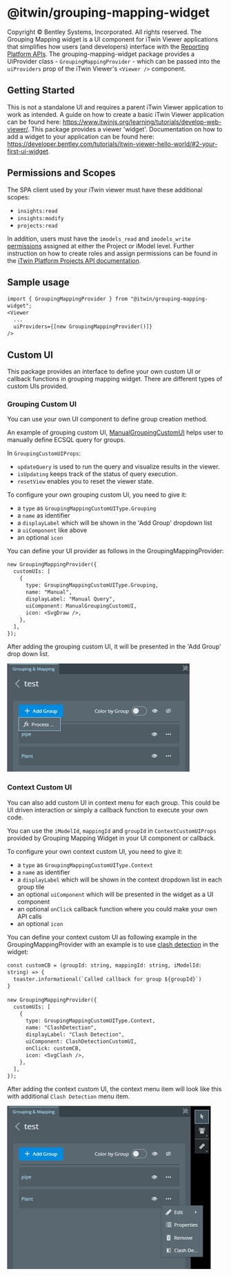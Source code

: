 # @itwin/grouping-mapping-widget

Copyright © Bentley Systems, Incorporated. All rights reserved.
The Grouping Mapping widget is a UI component for iTwin Viewer applications that simplifies how users (and developers) interface with the [Reporting Platform APIs](https://developer.bentley.com/apis/insights/overview/).
The grouping-mapping-widget package provides a UiProvider class - `GroupingMappingProvider` - which can be passed into the `uiProviders` prop of the iTwin Viewer's `<Viewer />` component.

## Getting Started

This is not a standalone UI and requires a parent iTwin Viewer application to work as intended.
A guide on how to create a basic iTwin Viewer application can be found here: <https://www.itwinjs.org/learning/tutorials/develop-web-viewer/>.
This package provides a viewer 'widget'. Documentation on how to add a widget to your application can be found here: <https://developer.bentley.com/tutorials/itwin-viewer-hello-world/#2-your-first-ui-widget>.

## Permissions and Scopes

The SPA client used by your iTwin viewer must have these additional scopes:

- `insights:read`
- `insights:modify`
- `projects:read`

In addition, users must have the `imodels_read` and `imodels_write` [permissions](https://developer.bentley.com/apis/insights/operations/create-mapping/#authorization) assigned at either the Project or iModel level. Further instruction on how to create roles and assign permissions can be found in the [iTwin Platform Projects API documentation](https://developer.bentley.com/apis/projects/tutorials/).

## Sample usage

```tsx
import { GroupingMappingProvider } from "@itwin/grouping-mapping-widget";
<Viewer
  ...
  uiProviders={[new GroupingMappingProvider()]}
/>
```

## Custom UI

This package provides an interface to define your own custom UI or callback functions in grouping mapping widget. There are different types of custom UIs provided.

### Grouping Custom UI

You can use your own UI component to define group creation method.

An example of grouping custom UI, [ManualGroupingCustomUI](https://github.com/iTwin/viewer-components-react/blob/master/packages/itwin/grouping-mapping-widget/src/widget/components/customUI/ManualGroupingCustomUI.tsx) helps user to manually define ECSQL query for groups.

In `GroupingCustomUIProps`:

- `updateQuery` is used to run the query and visualize results in the viewer.
- `isUpdating` keeps track of the status of query execution.
- `resetView` enables you to reset the viewer state.

To configure your own grouping custom UI, you need to give it:

- a `type` as `GroupingMappingCustomUIType.Grouping`
- a `name` as identifier
- a `displayLabel` which will be shown in the 'Add Group' dropdown list
- a `uiComponent` like above
- an optional `icon`

You can define your UI provider as follows in the GroupingMappingProvider:

```tsx
new GroupingMappingProvider({
  customUIs: [
    {
      type: GroupingMappingCustomUIType.Grouping,
      name: "Manual",
      displayLabel: "Manual Query",
      uiComponent: ManualGroupingCustomUI,
      icon: <SvgDraw />,
    },
  ],
});
```

After adding the grouping custom UI, it will be presented in the 'Add Group' drop down list.

![Process Functional Grouping Menu Item](./assets/ProcessGroupingMenuItem.jpg)

### Context Custom UI

You can also add custom UI in context menu for each group. This could be UI driven interaction or simply a callback function to execute your own code.

You can use the `iModelId`, `mappingId` and `groupId` in `ContextCustomUIProps` provided by Grouping Mapping Widget in your UI component or callback.

To configure your own context custom UI, you need to give it:

- a `type` as `GroupingMappingCustomUIType.Context`
- a `name` as identifier
- a `displayLabel` which will be shown in the context dropdown list in each group tile
- an optional `uiComponent` which will be presented in the widget as a UI component
- an optional `onClick` callback function where you could make your own API calls
- an optional `icon`

You can define your context custom UI as following example in the GroupingMappingProvider with an example is to use [clash detection](https://www.itwinjs.org/sandboxes/iTwinPlatform/Clash%20Review) in the widget:

```tsx
const customCB = (groupId: string, mappingId: string, iModelId: string) => {
  toaster.informational(`Called callback for group ${groupId}`)
}

new GroupingMappingProvider({
  customUIs: [
    {
      type: GroupingMappingCustomUIType.Context,
      name: "ClashDetection",
      displayLabel: "Clash Detection",
      uiComponent: ClashDetectionCustomUI,
      onClick: customCB,
      icon: <SvgClash />,
    },
  ],
});
```

After adding the context custom UI, the context menu item will look like this with additional `Clash Detection` menu item.

![Clash Detection Context Menu Item](./assets/ClashDetectionContextMenuItem.jpg)
